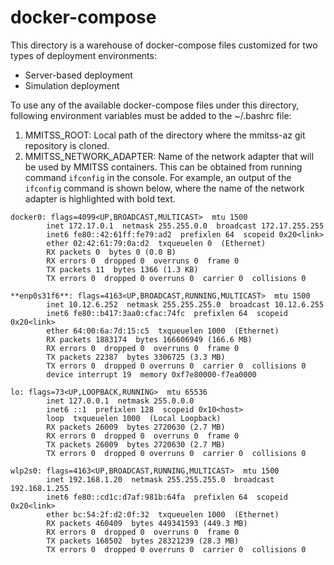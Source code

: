 # docker-compose

This directory is a warehouse of docker-compose files customized for two types of deployment environments:
- Server-based deployment
- Simulation deployment

To use any of the available docker-compose files under this directory, following environment variables must be added to the ~/.bashrc file:
1. MMITSS_ROOT: Local path of the directory where the mmitss-az git repository is cloned.
2. MMITSS_NETWORK_ADAPTER: Name of the network adapter that will be used by MMITSS containers. This can be obtained from running command `ifconfig` in the console. For example, an output of the `ifconfig` command is shown below, where the name of the network adapter is highlighted with bold text.
```
docker0: flags=4099<UP,BROADCAST,MULTICAST>  mtu 1500
        inet 172.17.0.1  netmask 255.255.0.0  broadcast 172.17.255.255
        inet6 fe80::42:61ff:fe79:ad2  prefixlen 64  scopeid 0x20<link>
        ether 02:42:61:79:0a:d2  txqueuelen 0  (Ethernet)
        RX packets 0  bytes 0 (0.0 B)
        RX errors 0  dropped 0  overruns 0  frame 0
        TX packets 11  bytes 1366 (1.3 KB)
        TX errors 0  dropped 0 overruns 0  carrier 0  collisions 0

**enp0s31f6**: flags=4163<UP,BROADCAST,RUNNING,MULTICAST>  mtu 1500
        inet 10.12.6.252  netmask 255.255.255.0  broadcast 10.12.6.255
        inet6 fe80::b417:3aa0:cfac:74fc  prefixlen 64  scopeid 0x20<link>
        ether 64:00:6a:7d:15:c5  txqueuelen 1000  (Ethernet)
        RX packets 1883174  bytes 166606949 (166.6 MB)
        RX errors 0  dropped 0  overruns 0  frame 0
        TX packets 22387  bytes 3306725 (3.3 MB)
        TX errors 0  dropped 0 overruns 0  carrier 0  collisions 0
        device interrupt 19  memory 0xf7e80000-f7ea0000  
        
lo: flags=73<UP,LOOPBACK,RUNNING>  mtu 65536
        inet 127.0.0.1  netmask 255.0.0.0
        inet6 ::1  prefixlen 128  scopeid 0x10<host>
        loop  txqueuelen 1000  (Local Loopback)
        RX packets 26009  bytes 2720630 (2.7 MB)
        RX errors 0  dropped 0  overruns 0  frame 0
        TX packets 26009  bytes 2720630 (2.7 MB)
        TX errors 0  dropped 0 overruns 0  carrier 0  collisions 0

wlp2s0: flags=4163<UP,BROADCAST,RUNNING,MULTICAST>  mtu 1500
        inet 192.168.1.20  netmask 255.255.255.0  broadcast 192.168.1.255
        inet6 fe80::cd1c:d7af:981b:64fa  prefixlen 64  scopeid 0x20<link>
        ether bc:54:2f:d2:0f:32  txqueuelen 1000  (Ethernet)
        RX packets 460409  bytes 449341593 (449.3 MB)
        RX errors 0  dropped 0  overruns 0  frame 0
        TX packets 168502  bytes 28321239 (28.3 MB)
        TX errors 0  dropped 0 overruns 0  carrier 0  collisions 0

```

